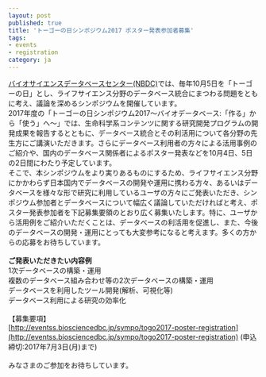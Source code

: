 ```yaml
---
layout: post
published: true
title: 'トーゴーの日シンポジウム2017 ポスター発表参加者募集'
tags:
- events
- registration
category: ja
---
```

[バイオサイエンスデータベースセンター(NBDC)](http://biosciencedbc.jp/)では、毎年10月5日を「トーゴーの日」とし、ライフサイエンス分野のデータベース統合にまつわる問題をともに考え、議論を深めるシンポジウムを開催しています。  
2017年度の「トーゴーの日シンポジウム2017～バイオデータベース:「作る」から「使う」へ～」では、生命科学系コンテンツに関する研究開発プログラムの開発成果を報告するとともに、データベース統合とその利活用について各分野の先生方にご講演いただきます。さらにデータベース利用者の方々による活用事例のご紹介や、国内のデータベース関係者によるポスター発表などを10月4日、5日の2日間にわたり予定しています。  
そこで、本シンポジウムをより実りあるものにするため、ライフサイエンス分野にかかわらず日本国内でデータベースの開発や運用に携わる方々、あるいはデータベースを様々な形で研究に利用しているユーザの方々にご発表いただき、シンポジウム参加者とデータベースについて幅広く議論していただければと考え、ポスター発表参加者を下記募集要領のとおり広く募集いたします。特に、ユーザから活用例をご紹介いただくことは、データベースの利活用を促進し、また、今後のデータベースの開発・運用にとっても大変参考になると考えます。多くの方からの応募をお待ちしています。  
<br />
**ご発表いただきたい内容例**
<br />
1次データベースの構築・運用  
複数のデータベース組み合わせ等の2次データベースの構築・運用  
データベースを利用したツール開発(解析、可視化等)  
データベース利用による研究の効率化  
<br />
【募集要項】  
[http://eventss.biosciencedbc.jp/sympo/togo2017-poster-registration](http://eventss.biosciencedbc.jp/sympo/togo2017-poster-registration)
(申込締切:2017年7月3日(月)まで)  
<br />
みなさまのご参加をお待ちしています。